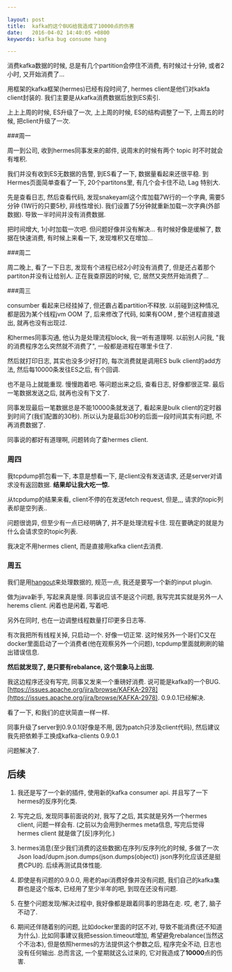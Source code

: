```yaml
---

layout: post
title:  kafka的这个BUG给我造成了10000点的伤害
date:   2016-04-02 14:40:05 +0800
keywords: kafka bug consume hang

---
```


消费kafka数据的时候, 总是有几个partition会停住不消费, 有时候过十分钟, 或者2小时, 又开始消费了...

<!--more-->


用框架的kafka框架(hermes)已经有段时间了, hermes client是他们对kakfa client封装的. 我们主要是从kafka消费数据后放到ES索引.

上上上周的时候, ES升级了一次, 上上周的时候, ES的结构调整了一下, 上周五的时候, 把client升级了一次.

###周一

周一到公司, 收到hermes同事发来的邮件, 说周末的时候有两个 topic 时不时就会有堆积.

我们并没有收到ES无数据的告警, 到ES看了一下, 数据量看起来还很平稳. 到Hermes页面简单查看了一下, 20个partitons里, 有几个会卡住不动, Lag 特别大.

先是查看日志, 然后查看代码, 发现snakeyaml这个库加载7W行的一个字典, 需要5分钟 (1W行的只要5秒, 非线性增长). 我们设置了5分钟就重新加载一次字典(外部数据). 导致一半时间并没有消费数据.

把时间增大, 1小时加载一次吧. 但问题好像并没有解决... 有时候好像是缓解了, 数据在快速消费, 有时候上来看一下, 发现堆积又在增加...


###周二

周二晚上, 看了一下日志, 发现有个进程已经2小时没有消费了, 但是还占着那个partiton并没有让给别人. 正在我查原因的时候, 它, 居然又突然开始消费了...


###周三

consumber 看起来已经挂掉了, 但还霸占着partition不释放. 以前碰到这种情况, 都是因为某个线程jvm OOM 了, 后来修改了代码, 如果有OOM , 整个进程直接退出, 就再也没有出现过.

和hermes同事沟通, 他认为是处理流程block, 我一听有道理啊. 以前别人问我, "我的消费程序怎么突然就不消费了", 一般都是进程在哪里卡住了. 

然后就打印日志, 其实也没多少好打的, 每次消费就是调用ES bulk client的add方法, 然后每10000条发往ES之后, 有个回调.

也不是马上就能重现. 慢慢跑着吧. 等问题出来之后, 查看日志, 好像都很正常. 最后一笔数据发送之后, 就再也没有下文了.

同事发现最后一笔数据总是不能10000条就发送了, 看起来是bulk client的定时器到时间了(我们配置的30秒). 所以认为是最后30秒的后面一段时间其实有问题, 不再消费数据了.

同事说的都好有道理啊, 问题转向了查hermes client.


### 周四

我tcpdump抓包看一下, 本意是想看一下, 是client没有发送请求, 还是server对请求没有返回数据. **结果却让我大吃一惊.**

从tcpdump的结果来看, client不停的在发送fetch request, 但是,,, 请求的topic列表却是空列表..

问题很诡异, 但至少有一点已经明确了, 并不是处理流程卡住. 现在要确定的就是为什么会请求空的topic列表.

我决定不用hermes client, 而是直接用kafka client去消费.


### 周五

我们是用[hangout](https://github.com/childe/hangout)来处理数据的, 规范一点, 我还是要写一个新的input plugin.

做为java新手, 写起来真是慢. 同事说应该不是这个问题, 我写完其实就是另外一人herems client. 闲着也是闲着, 写着吧.

另外在同时, 也在一边调整线程数量打印更多日志等.

有次我把所有线程关掉, 只启动一个. 好像一切正常. 这时候另外一个哥们C又在docker里面启动了一个消费者(他在观察另外一个问题), tcpdump里面就刷刷的输出错误信息.

**然后就发现了, 是只要有rebalance, 这个现象马上出现.**

我这边程序还没有写完, 同事又发来一个重磅好消费. 说可能是kafka的一个BUG. [https://issues.apache.org/jira/browse/KAFKA-2978](https://issues.apache.org/jira/browse/KAFKA-2978). 0.9.0.1已经解决.

看了一下, 和我们的症状简直一样一样.

同事升级了server到0.9.0.1(好像是不用, 因为patch只涉及client代码), 然后建议我先把依赖手工换成kafka-clients 0.9.0.1

问题解决了.


## 后续

1. 我还是写了一个新的插件, 使用新的kafka consumer api. 并且写了一下hermes的反序列化类.

2. 写完之后, 发现同事前面说的对, 我写了之后, 其实就是另外一个hermes client, 问题一样会有. (之前以为会用到hermes meta信息, 写完后觉得 hermes client 就是做了[反]序列化.)

3. hermes消息(至少我们消费的这些数据)在序列/反序列化的时候, 多做了一次Json load/dupm.json.dumps(json.dumps(object)) json序列化应该还是挺费CPU的. 后续再测试具体性能.

4. 即使是有问题的0.9.0.0, 用老的api消费好像并没有问题, 我们自己的kafka集群也是这个版本, 已经用了至少半年的吧, 到现在还没有问题.

5. 在整个问题发现/解决过程中, 我好像都是跟着同事的思路在走. 哎, 老了, 脑子不动了.

6. 期间还伴随着别的问题, 比如docker里面的时区不对, 导致不能消费(还不知道为什么). 比如同事建议我把session.timeout增加, 希望避免rebalance(当然这个不治本), 但是依照hermes的方法提供这个参数之后, 程序完全不动, 日志也没有任何输出. 总而言这, 一个星期就这么过来的, 它对我造成了**10000**点的伤害.

